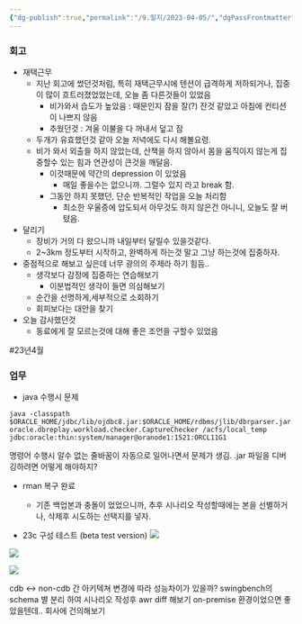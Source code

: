 ```yaml
---
{"dg-publish":true,"permalink":"/9.일지/2023-04-05/","dgPassFrontmatter":true}
---
```




### 회고 
- 재택근무
	- 지난 회고에 썼던것처럼, 특히 재택근무시에 텐션이 급격하게 저하되거나, 집중이 많이 흐트러졌었었는데, 오늘 좀 다른것들이 있었음
		- 비가와서 습도가 높았음 : 때문인지 잠을 잘(?) 잔것 같았고 아침에 컨티션이 나쁘지 않음
		- 추웠던것 : 겨울 이불을 다 꺼내서 덮고 잠
	- 두개가 유효했던것 같아 오늘 저녁에도 다시 해볼요령.
	- 비가 와서 외출을 하지 않았는데, 산책을 하지 않아서 몸을 움직이지 않는게 집중할수 있는 힘과 연관성이 큰것을 깨달음. 
		- 이것때문에 약간의 depression 이 있었음
			- 매일 좋을수는 없으니까. 그럴수 있지 라고 break 함.
		- 그동안 하지 못했던, 단순 반복적인 작업을 오늘 처리함
			- 최소한 우울증에 압도되서 아무것도 하지 않은건 아니니, 오늘도 잘 버텼음.
- 달리기
	- 장비가 거의 다 왔으니까 내일부터 달릴수 있을것같다.
	- 2~3km 정도부터 시작하고, 완벽하게 하는것 말고 그냥 하는것에 집중하자.
- 중점적으로 해보고 싶은데 너무 광의의 주제라 하기 힘듬..
	- 생각보다 감정에 집중하는 연습해보기
		- 이분법적인 생각이 들면 의심해보기
	- 순간을 선명하게,세부적으로 소회하기
	- 회피보다는 대안을 찾기
- 오늘 감사했던것
	- 동료에게 잘 모르는것에 대해 좋은 조언을 구할수 있었음

#23년4월 


### 업무
- java 수행시 문제
```
java -classpath $ORACLE_HOME/jdbc/lib/ojdbc8.jar:$ORACLE_HOME/rdbms/jlib/dbrparser.jar:$ORACLE_HOME/rdbms/jlib/dbranalyzer.jar: oracle.dbreplay.workload.checker.CaptureChecker /acfs/local_temp jdbc:oracle:thin:system/manager@oranode1:1521:ORCL11G1
```
명령어 수행시 알수 없는 줄바꿈이 자동으로 일어나면서 문제가 생김.
.jar 파일을 디버깅하려면 어떻게 해야하지?

- rman 복구 완료
	- 기존 백업본과 충돌이 었었으니까, 추후 시나리오 작성할때에는 본을 선별하거나, 삭제후 시도하는 선택지를 넣자.

- 23c 구성 테스트 (beta test version)
![](https://i.imgur.com/Bhambgc.png)

![](https://i.imgur.com/YNNiKeq.png)

![](https://i.imgur.com/jsyyHQR.png)

cdb <-> non-cdb 간 아키텍쳐 변경에 따라 성능차이가 있을까?
swingbench의 schema 별 분리 하여 시나리오 작성후 awr diff 해보기
on-premise  환경이었으면 좋았을텐데..
회사에 건의해보기